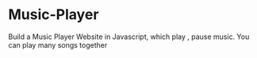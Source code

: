 # Music-Player
Build a Music Player Website in Javascript, which play , pause music. You can play many songs together 
